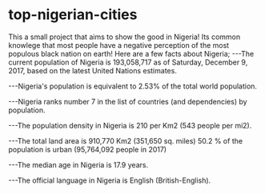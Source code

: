 # top-nigerian-cities
This a small project that aims to show the good in Nigeria! Its common knowlege that most people have a negative perception of the most populous black nation on earth!
Here are a few facts about Nigeria;
---The current population of Nigeria is 193,058,717 as of Saturday, December 9, 2017, based on the latest United Nations estimates.

---Nigeria's population is equivalent to 2.53% of the total world population.

---Nigeria ranks number 7 in the list of countries (and dependencies) by population.

---The population density in Nigeria is 210 per Km2 (543 people per mi2).

---The total land area is 910,770 Km2 (351,650 sq. miles)
   50.2 % of the population is urban (95,764,092 people in 2017)

---The median age in Nigeria is 17.9 years.

---The official language in Nigeria is English (British-English).

